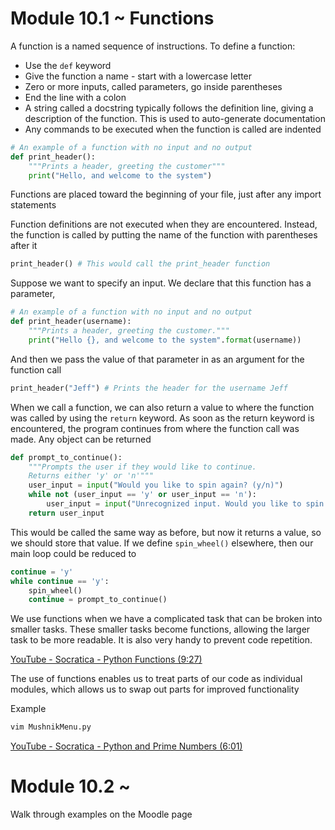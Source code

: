 # Module 10.1 ~ Functions

A function is a named sequence of instructions. To define a function:

* Use the `def` keyword
* Give the function a name - start with a lowercase letter
* Zero or more inputs, called parameters, go inside parentheses
* End the line with a colon
* A string called a docstring typically follows the definition line, giving a description of the function. This is used to auto-generate documentation
* Any commands to be executed when the function is called are indented

```python
# An example of a function with no input and no output
def print_header():
    """Prints a header, greeting the customer"""
    print("Hello, and welcome to the system")
```

Functions are placed toward the beginning of your file, just after any import statements

Function definitions are not executed when they are encountered. Instead, the function is called by putting the name of the function with parentheses after it

```python
print_header() # This would call the print_header function
```

Suppose we want to specify an input. We declare that this function has a parameter,

```python
# An example of a function with no input and no output
def print_header(username):
    """Prints a header, greeting the customer."""
    print("Hello {}, and welcome to the system".format(username))
```

And then we pass the value of that parameter in as an argument for the function call

```python
print_header("Jeff") # Prints the header for the username Jeff
```

When we call a function, we can also return a value to where the function was called by using the `return` keyword. As soon as the return keyword is encountered, the program continues from where the function call was made. Any object can be returned

```python
def prompt_to_continue():
    """Prompts the user if they would like to continue.
    Returns either 'y' or 'n'"""
    user_input = input("Would you like to spin again? (y/n)")
    while not (user_input == 'y' or user_input == 'n'):
        user_input = input("Unrecognized input. Would you like to spin again? Please enter 'y' or 'n'")
    return user_input
```

This would be called the same way as before, but now it returns a value, so we should store that value. If we define `spin_wheel()` elsewhere, then our main loop could be reduced to

```python
continue = 'y'
while continue == 'y':
    spin_wheel()
    continue = prompt_to_continue()
```

We use functions when we have a complicated task that can be broken into smaller tasks. These smaller tasks become functions, allowing the larger task to be more readable. It is also very handy to prevent code repetition.

[YouTube - Socratica - Python Functions (9:27)](https://www.youtube.com/watch?v=NE97ylAnrz4)

The use of functions enables us to treat parts of our code as individual modules, which allows us to swap out parts for improved functionality

Example

```bash
vim MushnikMenu.py
```

[YouTube - Socratica - Python and Prime Numbers (6:01)](https://www.youtube.com/watch?v=2p3kwF04xcA)

# Module 10.2 ~ 

Walk through examples on the Moodle page

